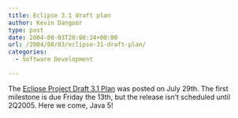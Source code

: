 ```yaml
---
title: Eclipse 3.1 draft plan
author: Kevin Dangoor
type: post
date: 2004-08-03T20:08:24+00:00
url: /2004/08/03/eclipse-31-draft-plan/
categories:
  - Software Development

---
```

The [Eclipse Project Draft 3.1 Plan][1] was posted on July 29th. The first milestone is due Friday the 13th, but the release isn&#8217;t scheduled until 2Q2005. Here we come, Java 5!

 [1]: http://www.eclipse.org/eclipse/development/eclipse_project_plan_3_1.html "Eclipse Project Draft 3.1 Plan"